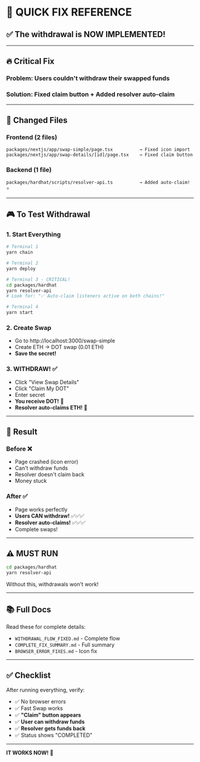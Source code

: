 # 🚀 QUICK FIX REFERENCE

## ✅ The withdrawal is NOW IMPLEMENTED!

---

## 🔥 Critical Fix

### **Problem**: Users couldn't withdraw their swapped funds
### **Solution**: Fixed claim button + Added resolver auto-claim

---

## 📁 Changed Files

### **Frontend** (2 files)
```
packages/nextjs/app/swap-simple/page.tsx          → Fixed icon import
packages/nextjs/app/swap-details/[id]/page.tsx    → Fixed claim button
```

### **Backend** (1 file)
```
packages/hardhat/scripts/resolver-api.ts          → Added auto-claim! ⭐
```

---

## 🎮 To Test Withdrawal

### **1. Start Everything**
```bash
# Terminal 1
yarn chain

# Terminal 2  
yarn deploy

# Terminal 3 - CRITICAL!
cd packages/hardhat
yarn resolver-api
# Look for: "✅ Auto-claim listeners active on both chains!"

# Terminal 4
yarn start
```

### **2. Create Swap**
- Go to http://localhost:3000/swap-simple
- Create ETH → DOT swap (0.01 ETH)
- **Save the secret!**

### **3. WITHDRAW! ✅**
- Click "View Swap Details"
- Click "Claim My DOT"
- Enter secret
- **You receive DOT!** 🎉
- **Resolver auto-claims ETH!** 🎉

---

## 🎯 Result

### **Before** ❌
- Page crashed (icon error)
- Can't withdraw funds
- Resolver doesn't claim back
- Money stuck

### **After** ✅
- Page works perfectly
- **Users CAN withdraw!** ✅✅✅
- **Resolver auto-claims!** ✅✅✅
- Complete swaps!

---

## ⚠️ MUST RUN

```bash
cd packages/hardhat
yarn resolver-api
```

Without this, withdrawals won't work!

---

## 📚 Full Docs

Read these for complete details:
- `WITHDRAWAL_FLOW_FIXED.md` - Complete flow
- `COMPLETE_FIX_SUMMARY.md` - Full summary
- `BROWSER_ERROR_FIXES.md` - Icon fix

---

## ✅ Checklist

After running everything, verify:

- ✅ No browser errors
- ✅ Fast Swap works
- ✅ **"Claim" button appears**
- ✅ **User can withdraw funds**
- ✅ **Resolver gets funds back**
- ✅ Status shows "COMPLETED"

---

**IT WORKS NOW!** 🎊

